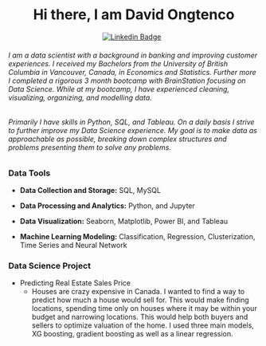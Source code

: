 <h1 align="center">Hi there, I am David Ongtenco</h1> 

<div align="center">

[![Linkedin Badge](https://img.shields.io/badge/LinkedIn-0077B5?style=flat&logo=linkedin&logoColor=white)](https://www.linkedin.com/in/david-ongtenco/)&nbsp;&nbsp;

</div>

###### I am a data scientist with a background in banking and improving customer experiences. I received my Bachelors from the University of British Columbia in Vancouver, Canada, in Economics and Statistics. Further more I completed a rigorous 3 month bootcamp with BrainStation focusing on Data Science. While at my bootcamp, I have experienced cleaning, visualizing, organizing, and modelling data. 

###### Primarily I have skills in Python, SQL, and Tableau. On a daily basis I strive to further improve my Data Science experience. My goal is to make data as approachable as possible, breaking down complex structures and problems presenting them to solve any problems. 

### Data Tools

* **Data Collection and Storage:** SQL, MySQL 

* **Data Processing and Analytics:** Python, and Jupyter

* **Data Visualization:** Seaborn, Matplotlib, Power BI, and Tableau

* **Machine Learning Modeling:** Classification, Regression, Clusterization, Time Series and Neural Network

### Data Science Project

* Predicting Real Estate Sales Price
  * Houses are crazy expensive in Canada. I wanted to find a way to predict how much a house would sell for. This would make finding locations, spending time only on houses where it may be within your budget and narrowing locations. This would help both buyers and sellers to optimize valuation of the home. I used three main models, XG boosting, gradient boosting as well as a linear regression. 
  
